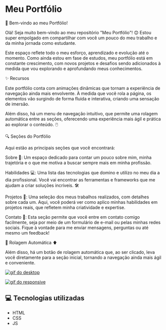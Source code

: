 # Meu Portfólio

🌟 Bem-vindo ao meu Portfólio!

Olá! Seja muito bem-vindo ao meu repositório "Meu Portfólio"! 😊 Estou super empolgado em compartilhar com você um pouco do meu trabalho e da minha jornada como estudante.

Este espaço reflete todo o meu esforço, aprendizado e evolução até o momento. Como ainda estou em fase de estudos, meu portfólio está em constante crescimento, com novos projetos e desafios sendo adicionados à medida que vou explorando e aprofundando meus conhecimentos.

✨ Recursos

Este portfólio conta com animações dinâmicas que tornam a experiência de navegação ainda mais envolvente. À medida que você rola a página, os elementos vão surgindo de forma fluida e interativa, criando uma sensação de imersão.

Além disso, há um menu de navegação intuitivo, que permite uma rolagem automática entre as seções, oferecendo uma experiência mais ágil e prática ao explorar o conteúdo. 🖱️

🔍 Seções do Portfólio

Aqui estão as principais seções que você encontrará:

Sobre 👤: Um espaço dedicado para contar um pouco sobre mim, minha trajetória e o que me motiva a buscar sempre mais em minha profissão.

Habilidades 💻: Uma lista das tecnologias que domino e utilizo no meu dia a dia profissional. Você vai encontrar as ferramentas e frameworks que me ajudam a criar soluções incríveis. 🛠️

Projetos 🎨: Uma seleção dos meus trabalhos realizados, com detalhes sobre cada um. Aqui, você poderá ver como aplico minhas habilidades em projetos reais, que refletem minha criatividade e expertise.

Contato 📩: Esta seção permite que você entre em contato comigo facilmente, seja por meio de um formulário de e-mail ou pelas minhas redes sociais. Fique à vontade para me enviar mensagens, perguntas ou até mesmo um feedback!

🔄 Rolagem Automática ⬆️

Além disso, há um botão de rolagem automática que, ao ser clicado, leva você diretamente para a seção inicial, tornando a navegação ainda mais ágil e conveniente.

[<img src="./src/animação-portfólio.gif" alt="gif do desktop">](https://gustavo-gsilva.github.io/portfolio/)

[<img src="./src/animação-portfólio-responsivo.gif" alt="gif do responsive">](https://gustavo-gsilva.github.io/portfolio/)

## 💻 Tecnologias utilizadas

- HTML
- CSS
- JS